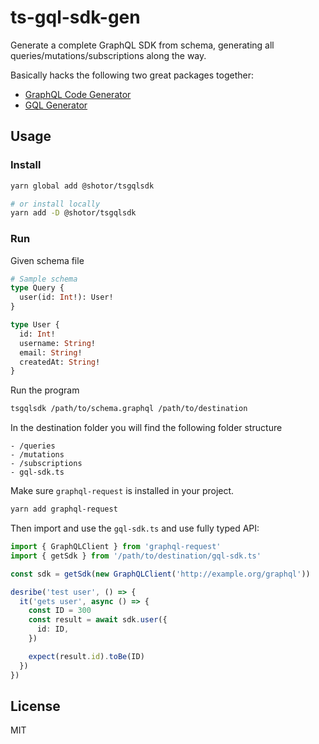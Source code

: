 # ts-gql-sdk-gen

Generate a complete GraphQL SDK from schema, generating all queries/mutations/subscriptions along the way.

Basically hacks the following two great packages together:

- [GraphQL Code Generator](https://www.graphql-code-generator.com/)
- [GQL Generator](https://github.com/timqian/gql-generator)

## Usage

### Install

```sh
yarn global add @shotor/tsgqlsdk

# or install locally
yarn add -D @shotor/tsgqlsdk
```

### Run

Given schema file

```graphql
# Sample schema
type Query {
  user(id: Int!): User!
}

type User {
  id: Int!
  username: String!
  email: String!
  createdAt: String!
}
```

Run the program

```sh
tsgqlsdk /path/to/schema.graphql /path/to/destination
```

In the destination folder you will find the following folder structure

```
- /queries
- /mutations
- /subscriptions
- gql-sdk.ts
```

Make sure `graphql-request` is installed in your project.

```sh
yarn add graphql-request
```

Then import and use the `gql-sdk.ts` and use fully typed API:

```ts
import { GraphQLClient } from 'graphql-request'
import { getSdk } from '/path/to/destination/gql-sdk.ts'

const sdk = getSdk(new GraphQLClient('http://example.org/graphql'))

desribe('test user', () => {
  it('gets user', async () => {
    const ID = 300
    const result = await sdk.user({
      id: ID,
    })

    expect(result.id).toBe(ID)
  })
})
```

## License

MIT
